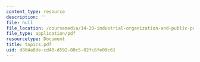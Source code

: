 ```yaml
---
content_type: resource
description: ''
file: null
file_location: /coursemedia/14-20-industrial-organization-and-public-policy-spring-2003/d864a8decd48d59280c502fc6fe09c61_topics.pdf
file_type: application/pdf
resourcetype: Document
title: topics.pdf
uid: d864a8de-cd48-d592-80c5-02fc6fe09c61
---
```

